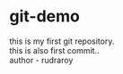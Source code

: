 # git-demo
this is my first git repository.
<br>
this is also first commit..
<br>
author - rudraroy
